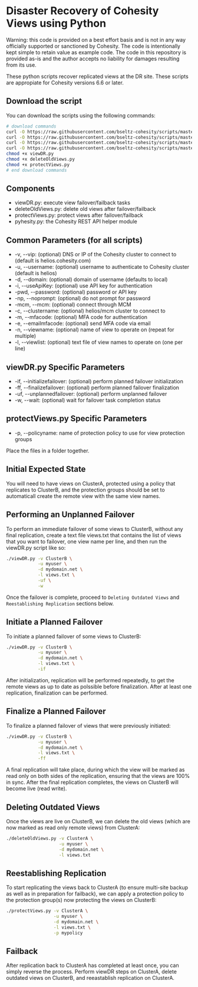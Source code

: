 # Disaster Recovery of Cohesity Views using Python

Warning: this code is provided on a best effort basis and is not in any way officially supported or sanctioned by Cohesity. The code is intentionally kept simple to retain value as example code. The code in this repository is provided as-is and the author accepts no liability for damages resulting from its use.

These python scripts recover replicated views at the DR site. These scripts are appropiate for Cohesity versions 6.6 or later.

## Download the script

You can download the scripts using the following commands:

```bash
# download commands
curl -O https://raw.githubusercontent.com/bseltz-cohesity/scripts/master/python/viewDR66/viewDR.py
curl -O https://raw.githubusercontent.com/bseltz-cohesity/scripts/master/python/viewDR66/deleteOldViews.py
curl -O https://raw.githubusercontent.com/bseltz-cohesity/scripts/master/python/viewDR66/protectViews.py
curl -O https://raw.githubusercontent.com/bseltz-cohesity/scripts/master/python/pyhesity.py
chmod +x viewDR.py
chmod +x deleteOldViews.py
chmod +x protectViews.py
# end download commands
```

## Components

* viewDR.py: execute view failover/failback tasks
* deleteOldViews.py: delete old views after failover/failback
* protectViews.py: protect views after failover/failback
* pyhesity.py: the Cohesity REST API helper module

## Common Parameters (for all scripts)

* -v, --vip: (optional) DNS or IP of the Cohesity cluster to connect to (default is helios.cohesity.com)
* -u, --username: (optional) username to authenticate to Cohesity cluster (default is helios)
* -d, --domain: (optional) domain of username (defaults to local)
* -i, --useApiKey: (optional) use API key for authentication
* -pwd, --password: (optional) password or API key
* -np, --noprompt: (optional) do not prompt for password
* -mcm, --mcm: (optional) connect through MCM
* -c, --clustername: (optional) helios/mcm cluster to connect to
* -m, --mfacode: (optional) MFA code for authentication
* -e, --emailmfacode: (optional) send MFA code via email
* -n, --viewname: (optional) name of view to operate on (repeat for multiple)
* -l, --viewlist: (optional) text file of view names to operate on (one per line)

## viewDR.py Specific Parameters

* -if, --initializefailover: (optional) perform planned failover initialization
* -ff, --finalizefailover: (optional) perform planned failover finalization
* -uf, --unplannedfailover: (optional) perform unplanned failover
* -w, --wait: (optional) wait for failover task completion status

## protectViews.py Specific Parameters

* -p, --policyname: name of protection policy to use for view protection groups

Place the files in a folder together.

## Initial Expected State

You will need to have views on ClusterA, protected using a policy that replicates to ClusterB, and the protection groups should be set to automaticall create the remote view with the same view names.

## Performing an Unplanned Failover

To perform an immediate failover of some views to ClusterB, without any final replication, create a text file views.txt that contains the list of views that you want to failover, one view name per line, and then run the viewDR.py script like so:

```bash
./viewDR.py -v ClusterB \
            -u myuser \
            -d mydomain.net \
            -l views.txt \
            -uf \
            -w
```

Once the failover is complete, proceed to `Deleting Outdated Views` and `Reestablishing Replication` sections below.

## Initiate a Planned Failover

To initiate a planned failover of some views to ClusterB:

```bash
./viewDR.py -v ClusterB \
            -u myuser \
            -d mydomain.net \
            -l views.txt \
            -if
```

After initialization, replication will be performed repeatedly, to get the remote views as up to date as polssible before finalization. After at least one replication, finalization can be performed.

## Finalize a Planned Failover

To finalize a planned failover of views that were previously initiated:

```bash
./viewDR.py -v ClusterB \
            -u myuser \
            -d mydomain.net \
            -l views.txt \
            -ff
```

A final replication will take place, during which the view will be marked as read only on both sides of the replication, ensuring that the views are 100% in sync. After the final replication completes, the views on ClusterB will become live (read write).

## Deleting Outdated Views

Once the views are live on ClusterB, we can delete the old views (which are now marked as read only remote views) from ClusterA:

```bash
./deleteOldViews.py -v ClusterA \
                    -u myuser \
                    -d mydomain.net \
                    -l views.txt
```

## Reestablishing Replication

To start replicating the views back to ClusterA (to ensure multi-site backup as well as in preparation for failback), we can apply a protection policy to the protection group(s) now protecting the views on ClusterB:

```bash
./protectViews.py -v ClusterA \
                  -u myuser \
                  -d mydomain.net \
                  -l views.txt \
                  -p mypolicy
```

## Failback

After replication back to ClusterA has completed at least once, you can simply reverse the process. Perform viewDR steps on ClusterA, delete outdated views on ClusterB, and reeastablish replication on ClusterA.
